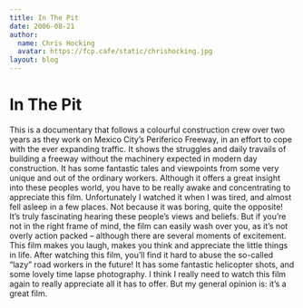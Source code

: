 ```yaml
---
title: In The Pit
date: 2006-08-21
author:
  name: Chris Hocking
  avatar: https://fcp.cafe/static/chrishocking.jpg
layout: blog
---
```

# In The Pit

This is a documentary that follows a colourful construction crew over two years as they work on Mexico City’s Periferico Freeway, in an effort to cope with the ever expanding traffic. It shows the struggles and daily travails of building a freeway without the machinery expected in modern day construction. It has some fantastic tales and viewpoints from some very unique and out of the ordinary workers. Although it offers a great insight into these peoples world, you have to be really awake and concentrating to appreciate this film. Unfortunately I watched it when I was tired, and almost fell asleep in a few places. Not because it was boring, quite the opposite! It’s truly fascinating hearing these people’s views and beliefs. But if you’re not in the right frame of mind, the film can easily wash over you, as it’s not overly action packed – although there are several moments of excitement. This film makes you laugh, makes you think and appreciate the little things in life. After watching this film, you’ll find it hard to abuse the so-called “lazy” road workers in the future! It has some fantastic helicopter shots, and some lovely time lapse photography. I think I really need to watch this film again to really appreciate all it has to offer. But my general opinion is: it’s a great film.